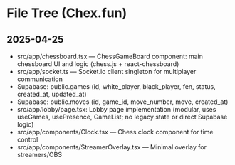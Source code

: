 # File Tree (Chex.fun)

## 2025-04-25

- src/app/chessboard.tsx — ChessGameBoard component: main chessboard UI and logic (chess.js + react-chessboard)
- src/app/socket.ts — Socket.io client singleton for multiplayer communication
- Supabase: public.games (id, white_player, black_player, fen, status, created_at, updated_at)
- Supabase: public.moves (id, game_id, move_number, move, created_at)
- src/app/lobby/page.tsx: Lobby page implementation (modular, uses useGames, usePresence, GameList; no legacy state or direct Supabase logic)
- src/app/components/Clock.tsx — Chess clock component for time control
- src/app/components/StreamerOverlay.tsx — Minimal overlay for streamers/OBS
